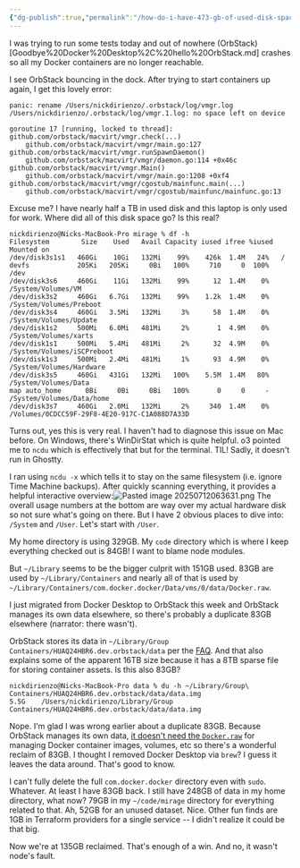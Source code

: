 ```yaml
---
{"dg-publish":true,"permalink":"/how-do-i-have-473-gb-of-used-disk-space/","created":"2025-07-12T06:30:34.981-07:00","updated":"2025-07-12T07:34:48.054-07:00"}
---
```


I was trying to run some tests today and out of nowhere (OrbStack)[Goodbye%20Docker%20Desktop%2C%20hello%20OrbStack.md] crashes so all my Docker containers are no longer reachable. 

I see OrbStack bouncing in the dock. After trying to start containers up again, I get this lovely error:

```
panic: rename /Users/nickdirienzo/.orbstack/log/vmgr.log /Users/nickdirienzo/.orbstack/log/vmgr.1.log: no space left on device

goroutine 17 [running, locked to thread]:
github.com/orbstack/macvirt/vmgr.check(...)
	github.com/orbstack/macvirt/vmgr/main.go:127
github.com/orbstack/macvirt/vmgr.runSpawnDaemon()
	github.com/orbstack/macvirt/vmgr/daemon.go:114 +0x46c
github.com/orbstack/macvirt/vmgr.Main()
	github.com/orbstack/macvirt/vmgr/main.go:1208 +0xf4
github.com/orbstack/macvirt/vmgr/cgostub/mainfunc.main(...)
	github.com/orbstack/macvirt/vmgr/cgostub/mainfunc/mainfunc.go:13
```

Excuse me? I have nearly half a TB in used disk and this laptop is only used for work. Where did all of this disk space go? Is this real?

```
nickdirienzo@Nicks-MacBook-Pro mirage % df -h
Filesystem        Size    Used   Avail Capacity iused ifree %iused  Mounted on
/dev/disk3s1s1   460Gi    10Gi   132Mi    99%    426k  1.4M   24%   /
devfs            205Ki   205Ki     0Bi   100%     710     0  100%   /dev
/dev/disk3s6     460Gi    11Gi   132Mi    99%      12  1.4M    0%   /System/Volumes/VM
/dev/disk3s2     460Gi   6.7Gi   132Mi    99%    1.2k  1.4M    0%   /System/Volumes/Preboot
/dev/disk3s4     460Gi   3.5Mi   132Mi     3%      58  1.4M    0%   /System/Volumes/Update
/dev/disk1s2     500Mi   6.0Mi   481Mi     2%       1  4.9M    0%   /System/Volumes/xarts
/dev/disk1s1     500Mi   5.4Mi   481Mi     2%      32  4.9M    0%   /System/Volumes/iSCPreboot
/dev/disk1s3     500Mi   2.4Mi   481Mi     1%      93  4.9M    0%   /System/Volumes/Hardware
/dev/disk3s5     460Gi   431Gi   132Mi   100%    5.5M  1.4M   80%   /System/Volumes/Data
map auto_home      0Bi     0Bi     0Bi   100%       0     0     -   /System/Volumes/Data/home
/dev/disk3s7     460Gi   2.0Mi   132Mi     2%     340  1.4M    0%   /Volumes/0CDCC59F-29F8-4E20-917C-C1A088D7A33D
```

Turns out, yes this is very real. I haven't had to diagnose this issue on Mac before. On Windows, there's WinDirStat which is quite helpful. o3 pointed me to `ncdu` which is effectively that but for the terminal. TIL! Sadly, it doesn't run in Ghostty.

I ran using `ncdu -x` which tells it to stay on the same filesystem (i.e. ignore Time Machine backups). After quickly scanning everything, it provides a helpful interactive overview:![Pasted image 20250712063631.png](/img/user/Pasted%20image%2020250712063631.png)
The overall usage numbers at the bottom are way over my actual hardware disk so not sure what's going on there. But I have 2 obvious places to dive into: `/System` and `/User`. Let's start with `/User`.

My home directory is using 329GB. My `code` directory which is where I keep everything checked out is 84GB! I want to blame node modules.

But `~/Library` seems to be the bigger culprit with 151GB used. 83GB are used by `~/Library/Containers` and nearly all of that is used by `~/Library/Containers/com.docker.docker/Data/vms/0/data/Docker.raw`. 

I just migrated from Docker Desktop to OrbStack this week and OrbStack manages its own data elsewhere, so there's probably a duplicate 83GB elsewhere (narrator: there wasn't).

OrbStack stores its data in `~/Library/Group Containers/HUAQ24HBR6.dev.orbstack/data` per the [FAQ](https://docs.orbstack.dev/faq#orbstack-folder). And that also explains some of the apparent 16TB size because it has a 8TB sparse file for storing container assets. Is this also 83GB?

```
nickdirienzo@Nicks-MacBook-Pro data % du -h ~/Library/Group\ Containers/HUAQ24HBR6.dev.orbstack/data/data.img
5.5G    /Users/nickdirienzo/Library/Group Containers/HUAQ24HBR6.dev.orbstack/data/data.img
```

Nope. I'm glad I was wrong earlier about a duplicate 83GB. Because OrbStack manages its own data, [it doesn't need the `Docker.raw`](https://github.com/orgs/orbstack/discussions/1606) for managing Docker container images, volumes, etc so there's a wonderful reclaim of 83GB. I thought I removed Docker Desktop via `brew`? I guess it leaves the data around. That's good to know.

I can't fully delete the full `com.docker.docker` directory even with `sudo`. Whatever. At least I have 83GB back. I still have 248GB of data in my home directory, what now? 79GB in my `~/code/mirage` directory for everything related to that. Ah, 52GB for an unused dataset. Nice. Other fun finds are 1GB in Terraform providers for a single service -- I didn't realize it could be that big. 

Now we're at 135GB reclaimed. That's enough of a win. And no, it wasn't node's fault.